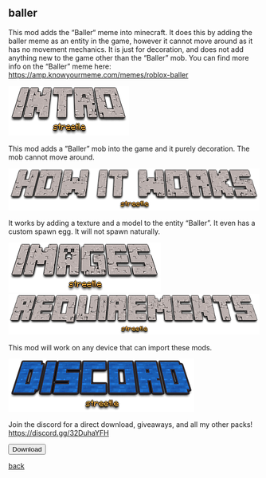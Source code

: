 ## baller

This mod adds the “Baller“ meme into minecraft. It does this by adding the baller meme as an entity in the game, however it cannot move around as it has no movement mechanics. It is just for decoration, and does not add anything new to the game other than the “Baller” mob. You can find more info on the “Baller” meme here: https://amp.knowyourmeme.com/memes/roblox-baller

<img src="/all/intro.png" alt="intro">

This mod adds a ”Baller” mob into the game and it purely decoration. The mob cannot move around.

<img src="/all/how.png" alt="howitworks">

It works by adding a texture and a model to the entity “Baller”. It even has a custom spawn egg. It will not spawn naturally.

<img src="/all/images.png" alt="images">



<img src="/all/req.png" alt="requirements">

This mod will work on any device that can import these mods.

<img src="/all/discord.png" alt="discord">

Join the discord for a direct download, giveaways, and all my other packs!
https://discord.gg/32DuhaYFH

<a href="link"> 
<button type="button">Download</button> 
</a>

[back](./)
